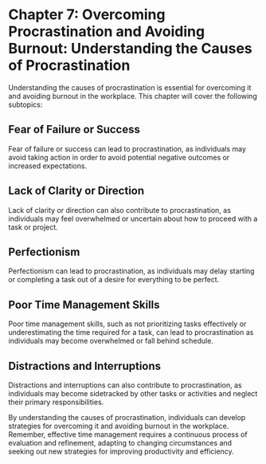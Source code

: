 Chapter 7: Overcoming Procrastination and Avoiding Burnout: Understanding the Causes of Procrastination
=======================================================================================================

Understanding the causes of procrastination is essential for overcoming it and avoiding burnout in the workplace. This chapter will cover the following subtopics:

Fear of Failure or Success
--------------------------

Fear of failure or success can lead to procrastination, as individuals may avoid taking action in order to avoid potential negative outcomes or increased expectations.

Lack of Clarity or Direction
----------------------------

Lack of clarity or direction can also contribute to procrastination, as individuals may feel overwhelmed or uncertain about how to proceed with a task or project.

Perfectionism
-------------

Perfectionism can lead to procrastination, as individuals may delay starting or completing a task out of a desire for everything to be perfect.

Poor Time Management Skills
---------------------------

Poor time management skills, such as not prioritizing tasks effectively or underestimating the time required for a task, can lead to procrastination as individuals may become overwhelmed or fall behind schedule.

Distractions and Interruptions
------------------------------

Distractions and interruptions can also contribute to procrastination, as individuals may become sidetracked by other tasks or activities and neglect their primary responsibilities.

By understanding the causes of procrastination, individuals can develop strategies for overcoming it and avoiding burnout in the workplace. Remember, effective time management requires a continuous process of evaluation and refinement, adapting to changing circumstances and seeking out new strategies for improving productivity and efficiency.
